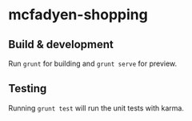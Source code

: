# mcfadyen-shopping

## Build & development

Run `grunt` for building and `grunt serve` for preview.

## Testing

Running `grunt test` will run the unit tests with karma.
